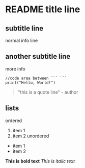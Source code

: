 # README title line

## subtitle line

normal info line

## another subtitle line

more info

```
//code area between ``` ```
print("Hello, World!")
```
> "this is a quote line" - author

## lists
 ordered
1. item 1
2. item 2
 unordered
- item 1
- item 2

**This is bold text**
_This is italic text_


